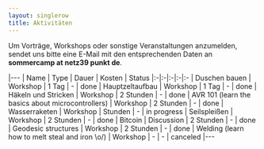 ```yaml
---
layout: singlerow
title: Aktivitäten
---
```


Um Vorträge, Workshops oder sonstige Veranstaltungen anzumelden, sendet uns bitte eine E-Mail mit den entsprechenden Daten an **sommercamp at netz39 punkt de**.

|---
| Name | Type | Dauer | Kosten | Status
|:-|:-|:-|:-|:-
| Duschen bauen | Workshop | 1 Tag | - | done
| Hauptzeltaufbau | Workshop | 1 Tag | - | done
| Häkeln und Stricken | Workshop | 2 Stunden | - | done
| AVR 101 (learn the basics about microcontrollers) | Workshop | 2 Stunden | - | done
| Wasserraketen | Workshop | Stunden | - | in progress
| Seilspleißen | Workshop | 2 Stunden | - | done
| Bitcoin | Discussion | 2 Stunden | - | done
| Geodesic structures | Workshop | 2 Stunden | - | done
| Welding (learn how to melt steal and iron \o/) | Workshop | - | - | canceled
|---
